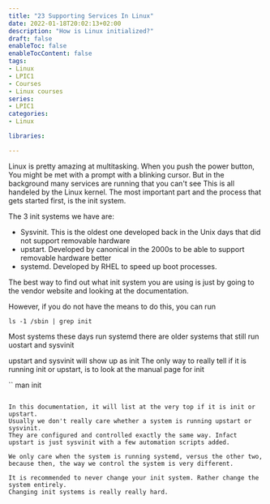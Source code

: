 ```yaml
---
title: "23 Supporting Services In Linux"
date: 2022-01-18T20:02:13+02:00
description: "How is Linux initialized?"
draft: false
enableToc: false
enableTocContent: false
tags:
- Linux
- LPIC1
- Courses
- Linux courses
series:
- LPIC1
categories:
- Linux

libraries:

---
```


Linux is pretty amazing at multitasking.
When you push the power button, You might be met with a prompt with a blinking cursor.
But in the background many services are running that you can't see
This is all handeled by the Linux kernel.
The most important part and the process that gets started first, is the init system.

The 3 init systems we have are:

* Sysvinit. This is the oldest one developed back in the Unix days that did not support removable hardware
* upstart. Developed by canonical in the 2000s to be able to support removable hardware better
* systemd. Developed by RHEL to speed up boot processes.

The best way to find out what init system you are using is just by going to the vendor website and looking at the documentation.

However, if you do not have the means to do this, you can run

```
ls -1 /sbin | grep init
```

Most systems these days run systemd
there are older systems that still run uostart and sysvinit

upstart and sysvinit will show up as init
The only way to really tell if it is running init or upstart, is to look at the manual page for init

``
man init
```

In this documentation, it will list at the very top if it is init or upstart.
Usually we don't really care whether a system is running upstart or sysvinit.
They are configured and controlled exactly the same way. Infact upstart is just sysvinit with a few automation scripts added.

We only care when the system is running systemd, versus the other two, because then, the way we control the system is very different.

It is recommended to never change your init system. Rather change the system entirely.
Changing init systems is really really hard.